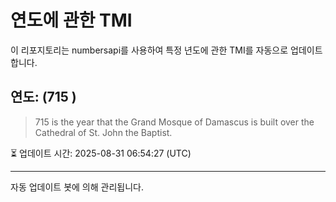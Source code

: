 
# 연도에 관한 TMI

이 리포지토리는 numbersapi를 사용하여 특정 년도에 관한 TMI를 자동으로 업데이트합니다.

## 연도: (715 )
> 715 is the year that the Grand Mosque of Damascus is built over the Cathedral of St. John the Baptist.

⏳ 업데이트 시간: 2025-08-31 06:54:27 (UTC)

---
자동 업데이트 봇에 의해 관리됩니다.

